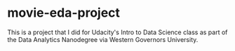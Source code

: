 # movie-eda-project
This is a project that I did for Udacity's Intro to Data Science class as part of the Data Analytics Nanodegree via Western Governors University.
